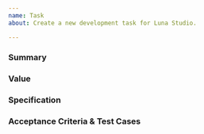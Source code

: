 ```yaml
---
name: Task
about: Create a new development task for Luna Studio.

---
```


### Summary
<!--
- A summary of the task.
-->

### Value
<!--
- This section should describe the value of this task.
- This value can be for users, to the team, etc.
-->

### Specification
<!--
- Detailed requirements for the feature.
- The performance requirements for the feature.
-->

### Acceptance Criteria & Test Cases
<!--
- Any criteria that must be satisfied for the task to be accepted.
- The test plan for the feature, related to the acceptance criteria.
-->

